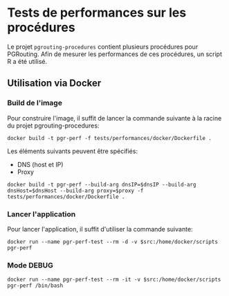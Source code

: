 # Tests de performances sur les procédures

Le projet `pgrouting-procedures` contient plusieurs procédures pour PGRouting. Afin de mesurer les performances de ces procédures, un script R a été utilisé.

## Utilisation via Docker

### Build de l'image

Pour construire l'image, il suffit de lancer la commande suivante à la racine du projet pgrouting-procedures:
```
docker build -t pgr-perf -f tests/performances/docker/Dockerfile .
```

Les éléments suivants peuvent être spécifiés:
- DNS (host et IP)
- Proxy

```
docker build -t pgr-perf --build-arg dnsIP=$dnsIP --build-arg dnsHost=$dnsHost --build-arg proxy=$proxy -f tests/performances/docker/Dockerfile .
```

### Lancer l'application

Pour lancer l'application, il suffit d'utiliser la commande suivante:
```
docker run --name pgr-perf-test --rm -d -v $src:/home/docker/scripts pgr-perf
```

### Mode DEBUG
```
docker run --name pgr-perf-test --rm -it -v $src:/home/docker/scripts pgr-perf /bin/bash
```
